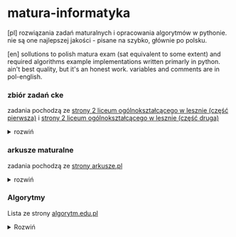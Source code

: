 # matura-informatyka
[pl]
rozwiązania zadań maturalnych i opracowania algorytmów w pythonie. nie są one najlepszej jakości - pisane na szybko, głównie po polsku.

[en] 
sollutions to polish matura exam (sat equivalent to some extent) and required algorithms example implementations written primarly in python. ain't best quality, but it's an honest work. variables and comments are in pol-english.

### zbiór zadań cke
zadania pochodzą ze [strony 2 liceum ogólnokształcącego w lesznie (część pierwsza)](http://code.kopernik-leszno.pl/news/c-28/zbior-zadan) i [strony 2 liceum ogólnokształcącego w lesznie (część druga)](http://code.kopernik-leszno.pl/news/c-29/zbior-zadan)

<details><summary>rozwiń</summary>
<p>

- [x] zadanie 1
- [x] zadanie 2
- [x] zadanie 3
- [x] zadanie 4
- [x] zadanie 5
- [x] zadanie 6
- [x] zadanie 7
- [x] zadanie 8
- [x] zadanie 9
- [x] zadanie 10
- [x] zadanie 11
- [x] zadanie 12
- [x] zadanie 13
- [x] zadanie 14
- [x] zadanie 15
- [x] zadanie 16
- [x] zadanie 17
- [x] zadanie 18
- [x] zadanie 19
- [x] zadanie 20
- [x] zadanie 21
- [x] zadanie 22
- [x] zadanie 23
- [x] zadanie 24
- [x] zadanie 25
- [x] zadanie 26
- [x] zadanie 27
- [x] zadanie 28
- [x] zadanie 29
- [x] zadanie 30
- [x] zadanie 31
- [x] zadanie 32
- [x] zadanie 33
- [x] zadanie 34
- [x] zadanie 35
- [x] zadanie 36
- [x] zadanie 37
- [x] zadanie 38
- [x] zadanie 39
- [x] zadanie 40
- [x] zadanie 41
- [x] zadanie 42
- [x] zadanie 43
- [x] zadanie 44
- [x] zadanie 45
- [x] zadanie 46
- [x] zadanie 47
- [x] zadanie 48
- [x] zadanie 49
- [x] zadanie 50
- [x] zadanie 51
- [x] zadanie 52
- [x] zadanie 53
- [x] zadanie 54
- [x] zadanie 55
- [x] zadanie 56
- [x] zadanie 57
- [x] zadanie 58
	* python
- [x] zadanie 59
	* python
- [x] zadanie 60
	* python
- [x] zadanie 61
	* python
- [x] zadanie 62
	* python
- [x] zadanie 63
	* python
- [x] zadanie 64
	* vimscript: 64.4
	* python
- [x] zadanie 65
	* python
- [x] zadanie 66
	* python
- [x] zadanie 67
	* python
	* arkusz kalkulacyjny: **poprawić, aby nie pokazywał liczby**
- [x] zadanie 68
	* python
- [x] zadanie 69
	* python
- [x] zadanie 70
	* python
- [x] zadanie 71
	* python
- [x] zadanie 72
	* python
- [x] zadanie 73
	* python
- [x] zadanie 74
	* python
- [x] zadanie 75
	* python
- [x] zadanie 76
	* python
- [x] zadanie 77
	* python
- [x] zadanie 78
	* python
- [x] zadanie 79
	* python
- [x] zadanie 80
	* python
- [x] zadanie 81
	* python
- [x] zadanie 82
	* arkusz kalkulacyjny
- [x] zadanie 83
	* arkusz kalkulacyjny
- [x] zadanie 84
	* arkusz kalkulacyjny
- [x] zadanie 85
	* arkusz kalkulacyjny
- [x] zadanie 86
	* python
- [x] zadanie 87
	* python
	* arkusz kalkulacyjny
- [x] zadanie 88
	* arkusz kalkulacyjny
- [x] zadanie 89
	* python
- [x] zadanie 90
	* libreoffice base
- [x] zadanie 91
	* libreoffice base
- [x] zadanie 92
	* arkusz kalkulacyjny
- [x] zadanie 93
	* libreoffice base
- [x] zadanie 94
	* python + libreoffice calc
- [x] zadanie 95
	* libreoffice base
	* python
- [x] zadanie 96
	* python
- [x] zadanie 97
	* python
- [x] zadanie 98
	* python
	* libreoffice base
- [x] zadanie 99
	* libreoffice base
- [x] zadanie 100
	* libreoffice base
- [x] zadanie 101
	* libreoffice base
- [x] zadanie 102
	* libreoffice base
- [x] zadanie 103
	* libreoffice base
- [x] zadanie 104
	* libreoffice base
- [x] zadanie 105
	* libreoffice base
- [x] zadanie 106
	* libreoffice base
- [x] zadanie 107
	* libreoffice base
- [x] zadanie 108
	* libreoffice base
- [x] zadanie 109
	* libreoffice base
- [x] zadanie 110
	* libreoffice base
- [x] zadanie 111
	* libreoffice base
- [x] zadanie 112
	* libreoffice base

</p>
</details>

### arkusze maturalne
zadania pochodzą ze [strony arkusze.pl](http://arkusze.pl)

<details><summary>rozwiń</summary>
<p>

- [x] matura maj 2005 (poziom rozszerzony)

	<details><summary>zadania</summary>
	<p>

	* [x] zadanie 1
	* [x] zadanie 2
	* [x] zadanie 3
	* [x] zadanie 4
	* [x] zadanie 5
	* [x] zadanie 6

	</details>
	</p>

- [x] matura maj 2006 (poziom rozszerzony)


	<details><summary>zadania</summary>
	<p>

	* [x] zadanie 1
	* [x] zadanie 2
	* [x] zadanie 3
	* [x] zadanie 4
	* [x] zadanie 5
	* [x] zadanie 6
	* [x] zadanie 7

	</details>
	</p>

- [x] matura maj 2007 (poziom rozszerzony)


	<details><summary>zadania</summary>
	<p>

	* [x] zadanie 1
	* [x] zadanie 2
	* [x] zadanie 3
	* [x] zadanie 4
	* [x] zadanie 5
	* [x] zadanie 6

	</details>
	</p>

- [ ] matura maj 2008 (poziom rozszerzony)

	<details><summary>zadania</summary>
	<p>

	* [ ] zadanie 1
	* [ ] zadanie 2
	* [x] zadanie 3
	* [x] zadanie 4
	* [x] zadanie 5
	* [x] zadanie 6

	</details>
	</p>

- [ ] matura maj 2009 (poziom rozszerzony)

	<details><summary>zadania</summary>
	<p>

	* [x] zadanie 1
	* [ ] zadanie 2
	* [ ] zadanie 3
	* [ ] zadanie 4
	* [ ] zadanie 5
	* [ ] zadanie 6

	</details>
	</p>

- [ ] matura maj 2010 (poziom rozszerzony)

	<details><summary>zadania</summary>
	<p>

	* [ ] zadanie 1
	* [ ] zadanie 2
	* [x] zadanie 3
	* [x] zadanie 4
	* [x] zadanie 5
	* [x] zadanie 6

	</details>
	</p>

- [ ] matura maj 2011 (poziom rozszerzony)

	<details><summary>zadania</summary>
	<p>

	* [ ] zadanie 1
	* [ ] zadanie 2
	* [x] zadanie 3
	* [x] zadanie 4
	* [x] zadanie 5
	* [x] zadanie 6

	</details>
	</p>

- [ ] matura maj 2012 (poziom rozszerzony)

	<details><summary>zadania</summary>
	<p>

	* [ ] zadanie 1
	* [ ] zadanie 2
	* [ ] zadanie 3
	* [ ] zadanie 4
	* [ ] zadanie 5
	* [x] zadanie 6

	</details>
	</p>

- [x] matura maj 2013 (poziom rozszerzony)

	<details><summary>zadania</summary>
	<p>

	* [x] zadanie 1
	* [x] zadanie 2 (unieważnione)
	* [x] zadanie 3
	* [x] zadanie 4
	* [x] zadanie 5
	* [x] zadanie 6

	</details>
	</p>

- [x] matura maj 2014 (poziom rozszerzony)

	<details><summary>zadania</summary>
	<p>

	* [x] zadanie 1
	* [x] zadanie 2
	* [x] zadanie 3
	* [x] zadanie 4
	* [x] zadanie 5
	* [x] zadanie 6

	</details>
	</p>

- [ ] matura grudzień 2014 (poziom rozszerzony, matura próbna)

	<details><summary>zadania</summary>
	<p>

	* [ ] zadanie 1
	* [x] zadanie 2
	* [ ] zadanie 3
	* [ ] zadanie 4
	* [x] zadanie 5
	* [x] zadanie 6

	</details>
	</p>

- [ ] przykładowy arkusz 2015 (poziom rozszerzony, przykładowy arkusz)

	<details><summary>zadania</summary>
	<p>

	* [ ] zadanie 1
	* [ ] zadanie 2
	* [ ] zadanie 3
	* [ ] zadanie 4
	* [ ] zadanie 5
	* [ ] zadanie 6

	</details>
	</p>

- [x] matura maj 2015 (poziom rozszerzony, nowa matura)

	<details><summary>zadania</summary>
	<p>

	* [x] zadanie 1
	* [x] zadanie 2
	* [x] zadanie 3
	* [x] zadanie 4
	* [x] zadanie 5
	* [x] zadanie 6

	</details>
	</p>

- [ ] matura maj 2015 (poziom rozszerzony, stara matura)

	<details><summary>zadania</summary>
	<p>

	* [ ] zadanie 1
	* [ ] zadanie 2
	* [ ] zadanie 3
	* [ ] zadanie 4
	* [ ] zadanie 5
	* [ ] zadanie 6

	</details>
	</p>

- [ ] matura czerwiec 2015 (poziom rozszerzony, matura dodatkowa)

	<details><summary>zadania</summary>
	<p>

	* [ ] zadanie 1
	* [ ] zadanie 2
	* [ ] zadanie 3
	* [ ] zadanie 4
	* [x] zadanie 5
	* [ ] zadanie 6

	</details>
	</p>

- [ ] matura maj 2016 (poziom rozszerzony, stara matura)

	<details><summary>zadania</summary>
	<p>

	* [ ] zadanie 1
	* [ ] zadanie 2
	* [ ] zadanie 3
	* [ ] zadanie 4
	* [ ] zadanie 5
	* [ ] zadanie 6

	</details>
	</p>

- [ ] matura maj 2016 (poziom rozszerzony, nowa matura)

	<details><summary>zadania</summary>
	<p>

	* [ ] zadanie 1
	* [ ] zadanie 2
	* [ ] zadanie 3
	* [ ] zadanie 4
	* [ ] zadanie 5
	* [ ] zadanie 6

	</details>
	</p>

- [ ] matura czerwiec 2016 (poziom rozszerzony, matura dodatkowa)

	<details><summary>zadania</summary>
	<p>

	* [ ] zadanie 1
	* [ ] zadanie 2
	* [x] zadanie 3
	* [x] zadanie 4
	* [x] zadanie 5
	* [x] zadanie 6

	</details>
	</p>

- [ ] matura maj 2017 (poziom rozszerzony, stara matura)

	<details><summary>zadania</summary>
	<p>

	* [ ] zadanie 1
	* [ ] zadanie 2
	* [x] zadanie 3
	* [ ] zadanie 4
	* [ ] zadanie 5
	* [ ] zadanie 6

	</details>
	</p>

- [ ] matura maj 2017 (poziom rozszerzony, nowa matura)

	<details><summary>zadania</summary>
	<p>

	* [ ] zadanie 1
	* [ ] zadanie 2
	* [ ] zadanie 3
	* [ ] zadanie 4
	* [x] zadanie 5
	* [ ] zadanie 6

	</details>
	</p>

- [ ] matura czerwiec 2017 (poziom rozszerzony, matura dodatkowa)

	<details><summary>zadania</summary>
	<p>

	* [ ] zadanie 1
	* [ ] zadanie 2
	* [ ] zadanie 3
	* [ ] zadanie 4
	* [ ] zadanie 5
	* [ ] zadanie 6

	</details>
	</p>

- [ ] matura maj 2018 (poziom rozszerzony)

	<details><summary>zadania</summary>
	<p>

	* [ ] zadanie 1
	* [ ] zadanie 2
	* [x] zadanie 3
	* [x] zadanie 4
	* [ ] zadanie 5
	* [ ] zadanie 6

	</details>
	</p>

- [ ] matura czerwiec 2018 (poziom rozszerzony, matura dodatkowa)

	<details><summary>zadania</summary>
	<p>

	* [ ] zadanie 1
	* [ ] zadanie 2
	* [x] zadanie 3
	* [x] zadanie 4
	* [ ] zadanie 5
	* [ ] zadanie 6

	</details>
	</p>

- [ ] matura maj 2019 (poziom rozszerzony)

	<details><summary>zadania</summary>
	<p>

	* [ ] zadanie 1
	* [ ] zadanie 2
	* [x] zadanie 3
	* [ ] zadanie 4
	* [ ] zadanie 5
	* [x] zadanie 6

	</details>
	</p>

- [ ] matura czerwiec 2019 (poziom rozszerzony, matura dodatkowa)

	<details><summary>zadania</summary>
	<p>

	* [ ] zadanie 1
	* [ ] zadanie 2
	* [x] zadanie 3
	* [ ] zadanie 4
	* [ ] zadanie 5
	* [ ] zadanie 6

	</details>
	</p>

- [ ] matura kwiecień 2020 (poziom rozszerzony, matura próbna)

	<details><summary>Zadania</summary>
	<p>

	* [ ] zadanie 1
	* [ ] zadanie 2
	* [ ] zadanie 3
	* [ ] zadanie 4
	* [ ] zadanie 5
	* [ ] zadanie 6

	</details>
	</p>

- [ ] Matura czerwiec 2020 (poziom rozszerzony)

	<details><summary>Zadania</summary>
	<p>

	* [ ] zadanie 1
	* [ ] zadanie 2
	* [ ] zadanie 3
	* [ ] zadanie 4
	* [ ] zadanie 5
	* [ ] zadanie 6

	</details>
	</p>

- [ ] Matura lipiec 2020 (poziom rozszerzony, matura dodatkowa)

	<details><summary>Zadania</summary>
	<p>

	* [ ] zadanie 1
	* [ ] zadanie 2
	* [ ] zadanie 3
	* [x] zadanie 4
	* [ ] zadanie 5
	* [x] zadanie 6

	</details>
	</p>

- [ ] Matura listopad 2020 (poziom rozszerzony, matura próbna Operon)

	<details><summary>Zadania</summary>
	<p>

	* [ ] zadanie 1
	* [ ] zadanie 2
	* [ ] zadanie 3
	* [ ] zadanie 4
	* [ ] zadanie 5
	* [ ] zadanie 6

	</details>
	</p>

- [ ] Matura marzec 2021 (poziom rozszerzony, matura próbna)

	<details><summary>Zadania</summary>
	<p>

	* [ ] zadanie 1
	* [ ] zadanie 2
	* [x] zadanie 3
	* [ ] zadanie 4
	* [ ] zadanie 5
	* [x] zadanie 6

	</details>
	</p>

- [ ] Matura maj 2021 (poziom rozszerzony)

	<details><summary>Zadania</summary>
	<p>

	* [ ] zadanie 1
	* [ ] zadanie 2
	* [x] zadanie 3
	* [x] zadanie 4
	* [ ] zadanie 5
	* [x] zadanie 6

	</details>
	</p>

- [ ] Matura czerwiec 2021 (poziom rozszerzony, matura dodatkowa)

	<details><summary>Zadania</summary>
	<p>

	* [ ] zadanie 1
	* [ ] zadanie 2
	* [x] zadanie 3
	* [x] zadanie 4
	* [ ] zadanie 5
	* [x] zadanie 6

	</details>
	</p>

- [ ] Matura listopad 2021 (poziom rozszerzony, matura próbna Operon) BRAK PLIKÓW!

	<details><summary>Zadania</summary>
	<p>

	* [ ] zadanie 1
	* [ ] zadanie 2
	* [ ] zadanie 3
	* [ ] zadanie 4
	* [ ] zadanie 5
	* [ ] zadanie 6

	</details>
	</p>

- [ ] Arkusz pokazowy marzec 2022 (poziom rozszerzony)

	<details><summary>Zadania</summary>
	<p>

	* [ ] zadanie 1
	* [ ] zadanie 2
	* [ ] zadanie 3
	* [x] zadanie 4
	* [ ] zadanie 5
	* [x] zadanie 6
	* [x] zadanie 7

	</details>
	</p>

- [ ] Matura maj 2022 (poziom rozszerzony)

	<details><summary>Zadania</summary>
	<p>

	* [ ] zadanie 1
	* [ ] zadanie 2
	* [x] zadanie 3
	* [ ] zadanie 4
	* [ ] zadanie 5
	* [x] zadanie 6

	</details>
	</p>

- [ ] Matura dodatkowa czerwiec 2022 (poziom rozszerzony)

	<details><summary>Zadania</summary>
	<p>

	* [ ] zadanie 1
	* [ ] zadanie 2
	* [x] zadanie 3
	* [x] zadanie 4
	* [x] zadanie 5
	* [x] zadanie 6

	</details>
	</p>

- [x] Matura próbna grudzień 2022 (poziom rozszerzony)

	<details><summary>Zadania</summary>
	<p>

	* [x] zadanie 1
	* [x] zadanie 2
	* [x] zadanie 3
	* [x] zadanie 4
	* [x] zadanie 5
	* [x] zadanie 6
	* [x] zadanie 7
	* [x] zadanie 8

	</details>
	</p>

</details>
</p>

### Algorytmy
Lista ze strony [algorytm.edu.pl](https://algorytm.edu.pl)

<details><summary>Rozwiń</summary>
<p>

- Algorytmy na liczbach całkowitych

	<details><summary>Rozwiń</summary>
	<p>

	* [x] rozkład liczby na cyfry
	* [x] algorytm szybkiego potęgowania
	* [x] sito Erastotenesa
	* [x] reprezentacja liczb w dowolnym systemie pozycyjnym
	* [x] reprezentacja liczb w silniowym systemie pozycyjnym
	* [x] reprezentacja liczb w systemie rzymskim
	* [x] liczba pierwsza
	* [x] liczba doskonała
	* [x] rozkład na czynniki pierwsze
	* [x] algorytm Euklidesa
	* [x] rozszerzony algorytm Euklidesa
	* [x] ciąg Fibonacciego
	* [x] wydawanie reszty metodą zachłanną
	* [x] lider w zbiorze
	* [x] reprezentacja ułamków w systemie dwójkowym
	* [x] reprezentacja liczb ujemnych w systemie dwójkowym

	</details>
	</p>

- Algoryty wyszukiwania i porządkowania

	<details><summary>Rozwiń</summary>
	<p>

	* [x] algorytm wieży Hanoi
	* [x] wyszukiwanie binarne
	* [x] wyszukiwanie najmniejszego i największego elementu w zbiorze
	* [x] sortowanie bąbelkowe
	* [x] sortowanie przez wybór
	* [x] sortowanie przez wstawianie
	* [x] sortowanie przez zliczanie
	* [x] sortowanie przez scalanie
	* [ ] sortowanie szybkie
	* [x] sortowanie kubełkowe
	* [x] algorytm RLE

	</details>
	</p>

- Algorytmy numeryczne

	<details><summary>Rozwiń</summary>
	<p>

	* [ ] obliczanie wartości pierwiastka kwadratowego
	* [x] obliczanie wartości wielomianu za pomocą schematu Hornera
	* [ ] zastosowania schematu Hornera
	* [x] obliczanie pola obszarów zamkniętych metodą trapezów i prostokątów

	</details>
	</p>

- Algorytmy na tekstach

	<details><summary>Rozwiń</summary>
	<p>

	* [x] palindrom
	* [x] anagram
	* [x] porządkowanie leksykograficzne
	* [x] wyszukiwanie wzorca w tekście
	* [x] obliczanie wartości wyrażenia podanego w postaci odwrotnej notacji polskiej
	* [ ] znajdowanie miejsca zerowego metodą połowienia przedziałów

	</details>
	</p>

- Algorytmy kompresji i szyfrowania

	<details><summary>Rozwiń</summary>
	<p>

	* [x] szyfr Vigenere'a
	* [x] szyfr kolumnowy
	* [x] szyfr monoalfabetyczny
	* [ ] kodowanie Huffmana
	* [x] alfabet Morse'a
	* [x] szyfr Cezara
	* [x] szyfr przestawieniowy
	* [x] RSA
	* [x] RSA generowanie kluczy
	* [x] Szyfr płotkowy

	</details>
	</p>

- Algorytmy badające własności geometryczne

	<details><summary>Rozwiń</summary>
	<p>

	* [x] sprawdzanie warunku trójkąta
	* [ ] badanie położenia punktów względem prostej
	* [x] badanie przynależności punktu do odcinka
	* [ ] przecinanie się odcinków
	* [ ] przynależność punktu do obszaru
	* [ ] drzewo binarne
	* [ ] dywan Sierpińskiego
	* [ ] płatek Kocha

	</details>
	</p>

</details>
</p>
